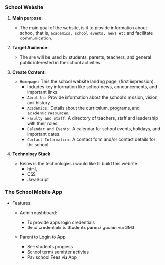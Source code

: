 
### School Website

1. **Main purpose:**
    - The main goal of the website, is it to provide information about school, that is, `academics, school events, news etc` and facilitate communication.
2. **Target Audience:** 
    - The site will be used by students, parents, teachers, and general public interested in the school activities

3. **Create Content:**
    - `Homepage:` This the school website landing page, (first impression). 
        - Includes key information like school news, announcements, and important links.
        - `About Us:` Provide information about the school’s mission, vision, and history.
        - `Academics:` Details about the curriculum, programs, and academic resources.
        - `Faculty and Staff:` A directory of teachers, staff and leadership with their roles.
        - `Calendar and Events:` A calendar for school events, holidays, and important dates.
        - `Contact Information:` A contact form and/or contact details for the school.

4. **Technology Stack**
    - Below is the technologies i would like to build this website
        - html, 
        - CSS
        - JavaScript

### The School Mobile App
- Features:
    - Admin dashboard:
        - To provide apps login credentials
        - Send credentials to Students parent/ gudian via SMS

    - Parent to Login to App:
        - See students progress
        - School term/ semister activies
        - Pay school Fees via App